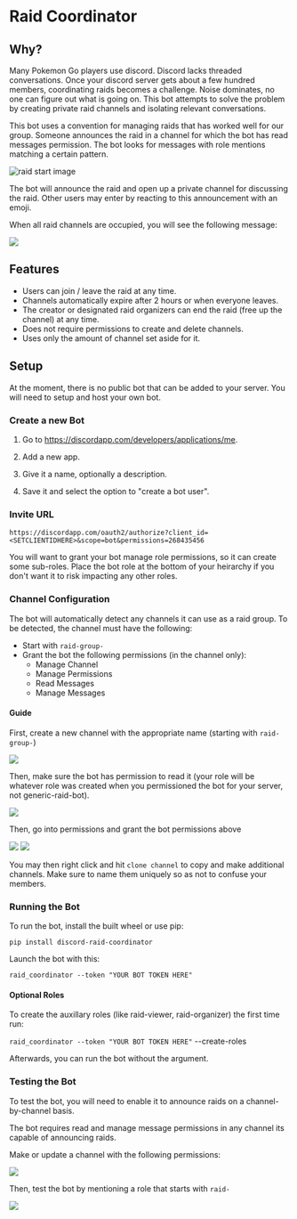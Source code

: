 # Raid Coordinator

## Why?

Many Pokemon Go players use discord. Discord lacks threaded conversations. Once your discord server gets about a few hundred members, coordinating raids becomes a challenge. Noise dominates, no one can figure out what is going on. This bot attempts to solve the problem by creating private raid channels and isolating relevant conversations.

This bot uses a convention for managing raids that has worked well for our group. Someone announces the raid in a channel for which the bot has read messages permission. The bot looks for messages with role mentions matching a certain pattern. 

![raid start image](images/raid_start.png)

The bot will announce the raid and open up a private channel for discussing the raid. Other users may enter by reacting to this announcement with an emoji.

When all raid channels are occupied, you will see the following message:

![](images/raid_full.png)

## Features

- Users can join / leave the raid at any time. 
- Channels automatically expire after 2 hours or when everyone leaves.
- The creator or designated raid organizers can end the raid (free up the channel) at any time.
- Does not require permissions to create and delete channels.
- Uses only the amount of channel set aside for it.

## Setup

At the moment, there is no public bot that can be added to your server. You will need to setup and host your own bot.

### Create a new Bot

1. Go to https://discordapp.com/developers/applications/me.

2. Add a new app.

3. Give it a name, optionally a description.

4. Save it and select the option to "create a bot user".


### Invite URL

`https://discordapp.com/oauth2/authorize?client_id=<SETCLIENTIDHERE>&scope=bot&permissions=268435456`

You will want to grant your bot manage role permissions, so it can create some sub-roles. Place the bot role at the bottom of your heirarchy if you don't want it to risk impacting any other roles.

### Channel Configuration

The bot will automatically detect any channels it can use as a raid group. To be detected, the channel must have the following:

- Start with `raid-group-`
- Grant the bot the following permissions (in the channel only):
    - Manage Channel
    - Manage Permissions
    - Read Messages
    - Manage Messages


#### Guide

First, create a new channel with the appropriate name (starting with `raid-group-`)

![](images/create_channel_name.png)

Then, make sure the bot has permission to read it (your role will be whatever role was created when you permissioned the bot for your server, not generic-raid-bot).

![](images/create_channel_bot.png)

Then, go into permissions and grant the bot permissions above

![](images/create_channel_perms1.png)
![](images/create_channel_perms2.png)


You may then right click and hit `clone channel` to copy and make additional channels. Make sure to name them uniquely so as not to confuse your members.


### Running the Bot

To run the bot, install the built wheel or use pip:

`pip install discord-raid-coordinator`

Launch the bot with this:

`raid_coordinator --token "YOUR BOT TOKEN HERE"`

#### Optional Roles

To create the auxillary roles (like raid-viewer, raid-organizer) the first time run:

`raid_coordinator --token "YOUR BOT TOKEN HERE"` --create-roles

Afterwards, you can run the bot without the argument.


### Testing the Bot

To test the bot, you will need to enable it to announce raids on a channel-by-channel basis.

The bot requires read and manage message permissions in any channel its capable of announcing raids.

Make or update a channel with the following permissions:

![](images/create_channel_perms2.png)

Then, test the bot by mentioning a role that starts with `raid-`

![](images/raid_start.png)
